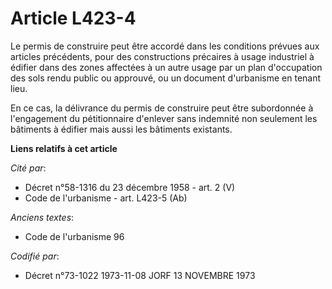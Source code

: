 # Article L423-4

Le permis de construire peut être accordé dans les conditions prévues aux articles précédents, pour des constructions
précaires à usage industriel à édifier dans des zones affectées à un autre usage par un plan d'occupation des sols rendu
public ou approuvé, ou un document d'urbanisme en tenant lieu.

En ce cas, la délivrance du permis de construire peut être subordonnée à l'engagement du pétitionnaire d'enlever sans
indemnité non seulement les bâtiments à édifier mais aussi les bâtiments existants.

**Liens relatifs à cet article**

_Cité par_:

  - Décret n°58-1316 du 23 décembre 1958 - art. 2 (V)
  - Code de l'urbanisme - art. L423-5 (Ab)

_Anciens textes_:

  - Code de l'urbanisme 96

_Codifié par_:

  - Décret n°73-1022 1973-11-08 JORF 13 NOVEMBRE 1973
